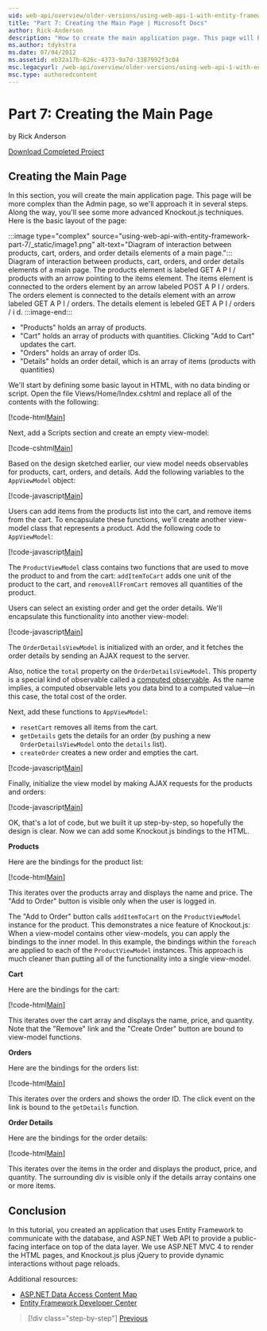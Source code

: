 ```yaml
---
uid: web-api/overview/older-versions/using-web-api-1-with-entity-framework-5/using-web-api-with-entity-framework-part-7
title: "Part 7: Creating the Main Page | Microsoft Docs"
author: Rick-Anderson
description: "How to create the main application page. This page will be more complex than the Admin page, so you'll see some more advanced Knockout.js techniques."
ms.author: tdykstra
ms.date: 07/04/2012
ms.assetid: eb32a17b-626c-4373-9a7d-3387992f3c04
msc.legacyurl: /web-api/overview/older-versions/using-web-api-1-with-entity-framework-5/using-web-api-with-entity-framework-part-7
msc.type: authoredcontent
---
```

# Part 7: Creating the Main Page

by Rick Anderson

[Download Completed Project](https://code.msdn.microsoft.com/ASP-NET-Web-API-with-afa30545)

## Creating the Main Page

In this section, you will create the main application page. This page will be more complex than the Admin page, so we'll approach it in several steps. Along the way, you'll see some more advanced Knockout.js techniques. Here is the basic layout of the page:

:::image type="complex" source="using-web-api-with-entity-framework-part-7/_static/image1.png" alt-text="Diagram of interaction between products, cart, orders, and order details elements of a main page.":::
Diagram of interaction between products, cart, orders, and order details elements of a main page. The products element is labeled GET A P I / products with an arrow pointing to the items element. The items element is connected to the orders element by an arrow labeled POST A P I / orders. The orders element is connected to the details element with an arrow labeled GET A P I / orders. The details element is lebeled GET A P I / orders / i d.
:::image-end:::

- "Products" holds an array of products.
- "Cart" holds an array of products with quantities. Clicking "Add to Cart" updates the cart.
- "Orders" holds an array of order IDs.
- "Details" holds an order detail, which is an array of items (products with quantities)

We'll start by defining some basic layout in HTML, with no data binding or script. Open the file Views/Home/Index.cshtml and replace all of the contents with the following:

[!code-html[Main](using-web-api-with-entity-framework-part-7/samples/sample1.html)]

Next, add a Scripts section and create an empty view-model:

[!code-cshtml[Main](using-web-api-with-entity-framework-part-7/samples/sample2.cshtml)]

Based on the design sketched earlier, our view model needs observables for products, cart, orders, and details. Add the following variables to the `AppViewModel` object:

[!code-javascript[Main](using-web-api-with-entity-framework-part-7/samples/sample3.js)]

Users can add items from the products list into the cart, and remove items from the cart. To encapsulate these functions, we'll create another view-model class that represents a product. Add the following code to `AppViewModel`:

[!code-javascript[Main](using-web-api-with-entity-framework-part-7/samples/sample4.js?highlight=4)]

The `ProductViewModel` class contains two functions that are used to move the product to and from the cart: `addItemToCart` adds one unit of the product to the cart, and `removeAllFromCart` removes all quantities of the product.

Users can select an existing order and get the order details. We'll encapsulate this functionality into another view-model:

[!code-javascript[Main](using-web-api-with-entity-framework-part-7/samples/sample5.js?highlight=4)]

The `OrderDetailsViewModel` is initialized with an order, and it fetches the order details by sending an AJAX request to the server.

Also, notice the `total` property on the `OrderDetailsViewModel`. This property is a special kind of observable called a [computed observable](http://knockoutjs.com/documentation/computedObservables.html). As the name implies, a computed observable lets you data bind to a computed value&#8212;in this case, the total cost of the order.

Next, add these functions to `AppViewModel`:

- `resetCart` removes all items from the cart.
- `getDetails` gets the details for an order (by pushing a new `OrderDetailsViewModel` onto the `details` list).
- `createOrder` creates a new order and empties the cart.

[!code-javascript[Main](using-web-api-with-entity-framework-part-7/samples/sample6.js?highlight=4)]

Finally, initialize the view model by making AJAX requests for the products and orders:

[!code-javascript[Main](using-web-api-with-entity-framework-part-7/samples/sample7.js)]

OK, that's a lot of code, but we built it up step-by-step, so hopefully the design is clear. Now we can add some Knockout.js bindings to the HTML.

**Products**

Here are the bindings for the product list:

[!code-html[Main](using-web-api-with-entity-framework-part-7/samples/sample8.html)]

This iterates over the products array and displays the name and price. The "Add to Order" button is visible only when the user is logged in.

The "Add to Order" button calls `addItemToCart` on the `ProductViewModel` instance for the product. This demonstrates a nice feature of Knockout.js: When a view-model contains other view-models, you can apply the bindings to the inner model. In this example, the bindings within the `foreach` are applied to each of the `ProductViewModel` instances. This approach is much cleaner than putting all of the functionality into a single view-model.

**Cart**

Here are the bindings for the cart:

[!code-html[Main](using-web-api-with-entity-framework-part-7/samples/sample9.html)]

This iterates over the cart array and displays the name, price, and quantity. Note that the "Remove" link and the "Create Order" button are bound to view-model functions.

**Orders**

Here are the bindings for the orders list:

[!code-html[Main](using-web-api-with-entity-framework-part-7/samples/sample10.html)]

This iterates over the orders and shows the order ID. The click event on the link is bound to the `getDetails` function.

**Order Details**

Here are the bindings for the order details:

[!code-html[Main](using-web-api-with-entity-framework-part-7/samples/sample11.html)]

This iterates over the items in the order and displays the product, price, and quantity. The surrounding div is visible only if the details array contains one or more items.

## Conclusion

In this tutorial, you created an application that uses Entity Framework to communicate with the database, and ASP.NET Web API to provide a public-facing interface on top of the data layer. We use ASP.NET MVC 4 to render the HTML pages, and Knockout.js plus jQuery to provide dynamic interactions without page reloads.

Additional resources:

- [ASP.NET Data Access Content Map](https://msdn.microsoft.com/library/6759sth4.aspx)
- [Entity Framework Developer Center](https://msdn.microsoft.com/data/ef)

> [!div class="step-by-step"]
> [Previous](using-web-api-with-entity-framework-part-6.md)

